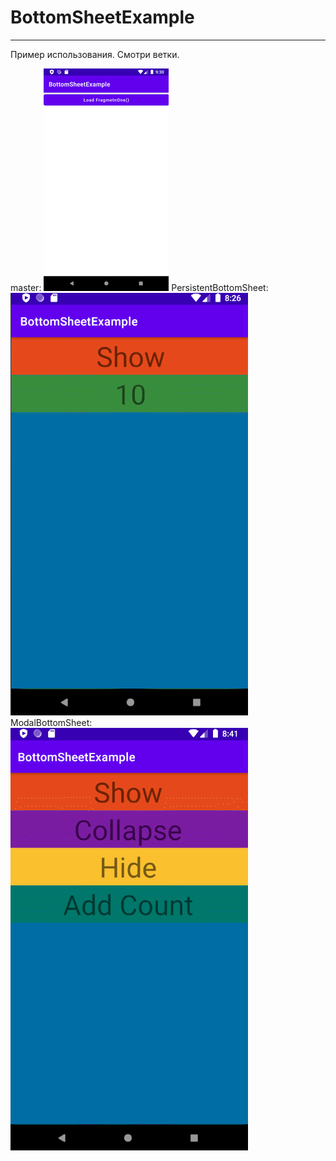 # BottomSheetExample
------------------
Пример использования. Смотри ветки.

master:
![Screenshot_01](docs/images/01_LoadFragment.png?raw=true "01_LoadFragment.png")
PersistentBottomSheet:
![Screenshot_02](docs/images/02_PersistentBottomSheet.gif?raw=true "02_PersistentBottomSheet.gif")
ModalBottomSheet:
![Screenshot_03](docs/images/03_ModalBottomSheet.gif?raw=true "03_ModalBottomSheet.gif")